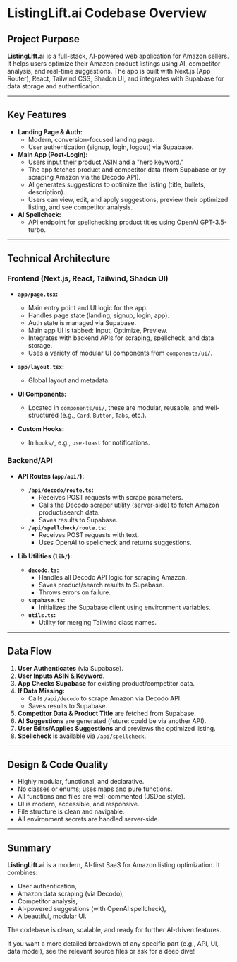 # ListingLift.ai Codebase Overview

## Project Purpose

**ListingLift.ai** is a full-stack, AI-powered web application for Amazon sellers. It helps users optimize their Amazon product listings using AI, competitor analysis, and real-time suggestions. The app is built with Next.js (App Router), React, Tailwind CSS, Shadcn UI, and integrates with Supabase for data storage and authentication.

---

## Key Features

- **Landing Page & Auth:**  
  - Modern, conversion-focused landing page.
  - User authentication (signup, login, logout) via Supabase.
- **Main App (Post-Login):**
  - Users input their product ASIN and a "hero keyword."
  - The app fetches product and competitor data (from Supabase or by scraping Amazon via the Decodo API).
  - AI generates suggestions to optimize the listing (title, bullets, description).
  - Users can view, edit, and apply suggestions, preview their optimized listing, and see competitor analysis.
- **AI Spellcheck:**  
  - API endpoint for spellchecking product titles using OpenAI GPT-3.5-turbo.

---

## Technical Architecture

### Frontend (Next.js, React, Tailwind, Shadcn UI)
- **`app/page.tsx`:**  
  - Main entry point and UI logic for the app.
  - Handles page state (landing, signup, login, app).
  - Auth state is managed via Supabase.
  - Main app UI is tabbed: Input, Optimize, Preview.
  - Integrates with backend APIs for scraping, spellcheck, and data storage.
  - Uses a variety of modular UI components from `components/ui/`.

- **`app/layout.tsx`:**  
  - Global layout and metadata.

- **UI Components:**  
  - Located in `components/ui/`, these are modular, reusable, and well-structured (e.g., `Card`, `Button`, `Tabs`, etc.).

- **Custom Hooks:**  
  - In `hooks/`, e.g., `use-toast` for notifications.

### Backend/API
- **API Routes (`app/api/`):**
  - **`/api/decodo/route.ts`:**  
    - Receives POST requests with scrape parameters.
    - Calls the Decodo scraper utility (server-side) to fetch Amazon product/search data.
    - Saves results to Supabase.
  - **`/api/spellcheck/route.ts`:**  
    - Receives POST requests with text.
    - Uses OpenAI to spellcheck and returns suggestions.

- **Lib Utilities (`lib/`):**
  - **`decodo.ts`:**  
    - Handles all Decodo API logic for scraping Amazon.
    - Saves product/search results to Supabase.
    - Throws errors on failure.
  - **`supabase.ts`:**  
    - Initializes the Supabase client using environment variables.
  - **`utils.ts`:**  
    - Utility for merging Tailwind class names.

---

## Data Flow

1. **User Authenticates** (via Supabase).
2. **User Inputs ASIN & Keyword**.
3. **App Checks Supabase** for existing product/competitor data.
4. **If Data Missing:**  
   - Calls `/api/decodo` to scrape Amazon via Decodo API.
   - Saves results to Supabase.
5. **Competitor Data & Product Title** are fetched from Supabase.
6. **AI Suggestions** are generated (future: could be via another API).
7. **User Edits/Applies Suggestions** and previews the optimized listing.
8. **Spellcheck** is available via `/api/spellcheck`.

---

## Design & Code Quality

- Highly modular, functional, and declarative.
- No classes or enums; uses maps and pure functions.
- All functions and files are well-commented (JSDoc style).
- UI is modern, accessible, and responsive.
- File structure is clean and navigable.
- All environment secrets are handled server-side.

---

## Summary

**ListingLift.ai** is a modern, AI-first SaaS for Amazon listing optimization. It combines:
- User authentication,
- Amazon data scraping (via Decodo),
- Competitor analysis,
- AI-powered suggestions (with OpenAI spellcheck),
- A beautiful, modular UI.

The codebase is clean, scalable, and ready for further AI-driven features.

If you want a more detailed breakdown of any specific part (e.g., API, UI, data model), see the relevant source files or ask for a deep dive! 